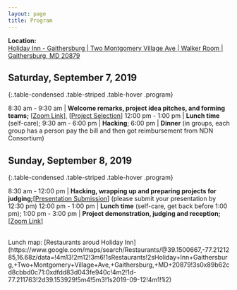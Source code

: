 ```yaml
---
layout: page
title: Program
---
```


**Location:**      
[Holiday Inn - Gaithersburg | Two Montgomery Village Ave | Walker Room | Gaithersburg, MD 20879](https://goo.gl/maps/yQio196gekwmoxhy7)

## Saturday, September 7, 2019

{:.table-condensed .table-striped .table-hover .program}

8:30 am - 9:30 am | **Welcome remarks, project idea pitches, and forming teams;** [[Zoom Link](https://arizona.zoom.us/j/855147924)], [[Project Selection](https://docs.google.com/spreadsheets/d/1caXgJ2s8NUjhWSPoZB5ZNbxjcIgcpXKhGb6tKet0Lic/edit?usp=sharing)]
12:00 pm - 1:00 pm | **Lunch time** (self-care);
9:30 am - 6:00 pm | **Hacking**;
6:00 pm | **Dinner** (in groups, each group has a person pay the bill and then got reimbursement from NDN Consortium)

## Sunday, September 8, 2019

{:.table-condensed .table-striped .table-hover .program}

8:30 am - 12:00 pm | **Hacking, wrapping up and preparing projects for judging;**[[Presentation Submission](https://forms.gle/MW8uUo169HEWNm7L9)] (please submit your presentation by 12:30 pm)
12:00 pm - 1:00 pm | **Lunch time** (self-care, get back before 1:00 pm);
1:00 pm - 3:00 pm | **Project demonstration, judging and reception;** [[Zoom Link](https://arizona.zoom.us/j/976706480)]
 
<br> 
Lunch map:
[Restaurants aroud Holiday Inn](https://www.google.com/maps/search/Restaurants/@39.1500667,-77.2121285,16.68z/data=!4m13!2m12!3m6!1sRestaurants!2sHoliday+Inn+Gaithersburg,+Two+Montgomery+Village+Ave,+Gaithersburg,+MD+20879!3s0x89b62cd8cbbd0c71:0xdfdd83d043fe940c!4m2!1d-77.211763!2d39.153929!5m4!5m3!1s2019-09-12!4m1!1i2)
